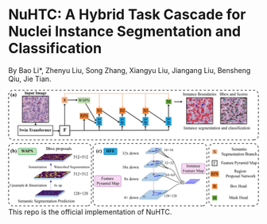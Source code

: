 # NuHTC: A Hybrid Task Cascade for Nuclei Instance Segmentation and Classification

By Bao Li*, Zhenyu Liu, Song Zhang, Xiangyu Liu, Jiangang Liu, Bensheng Qiu, Jie Tian.

![](./resources/nuhtc.jpg)
This repo is the official implementation of NuHTC.
